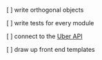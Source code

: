 

[ ] write orthogonal objects

[ ] write tests for every module

[ ] connect to the [Uber API](https://uber.readme.io/docs/v1-estimates-price)

[ ] draw up front end templates
